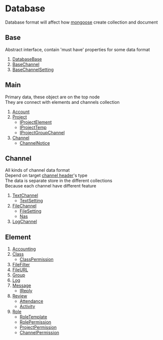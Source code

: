 # Database

Database format will affect how [mongoose](https://www.npmjs.com/package/mongoose)
create collection and document

## Base

Abstract interface, contain 'must have' properties for some data format

1. [DatabaseBase](./base/IDatabaseBase.md)
2. [BaseChannel](./base/IBaseChannel.md)
3. [BaseChannelSetting](./base/IBaseChannelSetting.md)

## Main

Primary data, these object are on the top node\
They are connect with elements and channels collection

1. [Account](./database/Account.md)
2. [Project](./database/Project.md)
    * [IProjectElement](./database/IProjectElement.md)
    * [IProjectTemp](./database/IProjectTemp.md)
    * [IProjectGroupChannel](./database/IProjectGroupChannel.md)
3. [Channel](./database/Channel.md)
    * [ChannelNotice](./database/ChannelNotice.md)

## Channel

All kinds of channel data format\
Depend on target [channel header](./database/Channel.md)'s type\
The data is separate store in the different collections\
Because each channel have different feature

1. [TextChannel](./database/channel/TextChannel.md)
    * [TextSetting](./database/channel/TextSetting.md)
2. [FileChannel](./database/channel/FileChannel.md)
    * [FileSetting](./database/channel/FileSetting.md)
    * [Nas](./database/channel/Nas.md)
3. [LogChannel](./database/channel/LogChannel.md)

## Element

1. [Accounting](./database/element/Accounting.md)
2. [Class](./database/element/Class.md)
    * [ClassPermission](./database/element/ClassPermission.md)
3. [FileFilter](./database/element/FileFilter.md)
4. [FileURL](./database/element/FileURL.md)
5. [Group](./database/element/Group.md)
6. [Log](./database/element/Log.md)
7. [Message](./database/element/Message.md)
    * [IReply](./database/element/IReply.md)
8. [Review](./database/element/IReview.md)
    * [Attendance](./database/element/Attendance.md)
    * [Activity](./database/element/Activity.md)
9. [Role](./database/element/Role.md)
    * [RoleTemplate](./database/element/RoleTemplate.md)
    * [RolePermission](./database/element/RolePermission.md)
    * [ProjectPermission](./database/element/ProjectPermission.md)
    * [ChannelPermission](./database/element/ChannelPermission.md)